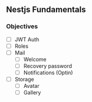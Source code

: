 ## Nestjs Fundamentals

### Objectives

- [ ] JWT Auth
- [ ] Roles
- [ ] Mail
  - [ ] Welcome
  - [ ] Recovery password
  - [ ] Notifications (Optin)
- [ ] Storage
  - [ ] Avatar
  - [ ] Gallery
